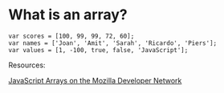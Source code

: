 # What is an array?


```JS
var scores = [100, 99, 99, 72, 60];
var names = ['Joan', 'Amit', 'Sarah', 'Ricardo', 'Piers'];
var values = [1, -100, true, false, 'JavaScript'];
```
Resources:

[JavaScript Arrays on the Mozilla Developer Network](https://developer.mozilla.org/en-US/docs/Web/JavaScript/Reference/Global_Objects/Array)



